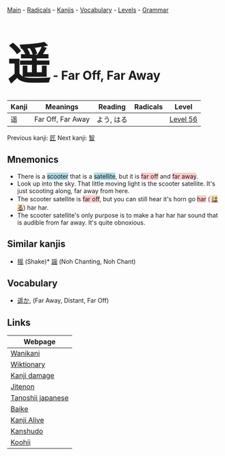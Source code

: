 <style> bigfont {font-size: 100px}</style>
[Main](../index.md) -
[Radicals](../radicals.md) -
[Kanjis](../kanjis.md) -
[Vocabulary](../vocabulary.md) -
[Levels](../levels.md) -
[Grammar](../grammar.md)
# <bigfont> 遥</bigfont> - Far Off, Far Away 

| Kanji | Meanings | Reading | Radicals | Level |
| --- | --- | --- | --- | --- |
| 遥 | Far Off, Far Away | よう, はる |  | [Level 56](../levels/wk_level56.md) |

Previous kanji: [匠](匠.md) Next kanji: [智](智.md) 

## Mnemonics
 * There is a <span style="background-color:#ADD8E6"> scooter</span> that is a <span style="background-color:#ADD8E6"> satellite</span>, but it is <span style="background-color:#ffcccb"> far off</span> and <span style="background-color:#ffcccb"> far away</span>.
* Look up into the sky. That little moving light is the scooter satellite. It's just scooting along, far away from here.
* The scooter satellite is <span style="background-color:#ffcccb"> far off</span>, but you can still hear it's horn go <span style="background-color:#ffcccb"> har</span> (<span style="background-color:#fed8b1"> [はる](https://jisho.org/search/はる)</span>) har har.
* The scooter satellite's only purpose is to make a har har har sound that is audible from far away. It's quite obnoxious.


## Similar kanjis
 * [揺](揺.md) (Shake)* [謡](謡.md) (Noh Chanting, Noh Chant)


## Vocabulary
 * [遥か](../vocabulary/遥.md), (Far Away, Distant, Far Off)



## Links 

| Webpage |
| --- |
| [Wanikani          ](https://www.wanikani.com/kanji/遥) |
| [Wiktionary        ](https://en.wiktionary.org/wiki/遥) |
| [Kanji damage      ](http://www.kanjidamage.com/kanji/search?utf8=✓&q=遥) |
| [Jitenon           ](https://jitenon.com/kanji/遥) |
| [Tanoshii japanese ](https://www.tanoshiijapanese.com/dictionary/kanji.cfm?k=遥) |
| [Baike             ](https://baike.baidu.com/item/遥) |
| [Kanji Alive       ](https://app.kanjialive.com/遥) |
| [Kanshudo          ](https://www.kanshudo.com/searchmn?q=遥) |
| [Koohii            ](https://kanji.koohii.com/study/kanji/遥) |
